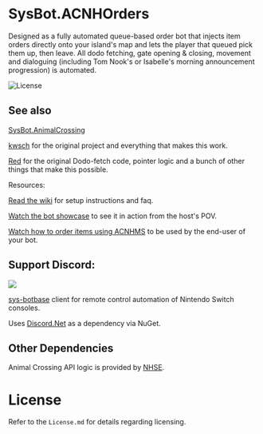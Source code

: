 # SysBot.ACNHOrders
Designed as a fully automated queue-based order bot that injects item orders directly onto your island's map and lets the player that queued pick them up, then leave. All dodo fetching, gate opening & closing, movement and dialoguing (including Tom Nook's or Isabelle's morning announcement progression) is automated.

![License](https://img.shields.io/badge/License-AGPLv3-blue.svg)

## See also

[SysBot.AnimalCrossing](https://github.com/kwsch/SysBot.AnimalCrossing)

[kwsch](https://github.com/kwsch) for the original project and everything that makes this work.

[Red](https://github.com/hp3721) for the original Dodo-fetch code, pointer logic and a bunch of other things that make this possible.

Resources:

[Read the wiki](https://github.com/berichan/SysBot.ACNHOrders/wiki) for setup instructions and faq.

[Watch the bot showcase](https://youtu.be/Y-_Tg8bwveY) to see it in action from the host's POV.

[Watch how to order items using ACNHMS](https://youtu.be/SWVAf7uyyuw) to be used by the end-user of your bot.

## Support Discord:

[<img src="https://canary.discordapp.com/api/guilds/771477382409879602/widget.png?style=banner2">](https://discord.gg/5bT8XK8dYe)

[sys-botbase](https://github.com/olliz0r/sys-botbase) client for remote control automation of Nintendo Switch consoles.

Uses [Discord.Net](https://github.com/discord-net/Discord.Net) as a dependency via NuGet.

## Other Dependencies
Animal Crossing API logic is provided by [NHSE](https://github.com/kwsch/NHSE/).

# License
Refer to the `License.md` for details regarding licensing.
